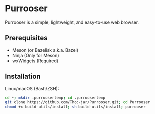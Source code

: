 # Purrooser

Purrooser is a simple, lightweight, and easy-to-use web browser.

## Prerequisites
- Meson (or Bazelisk a.k.a. Bazel)
- Ninja (Only for Meson)
- wxWidgets (Required)

## Installation
Linux/macOS (Bash/ZSH):
```bash
cd ~; mkdir .purroosertemp; cd .purroosertemp
git clone https://github.com/Thoq-jar/Purrooser.git; cd Purrooser
chmod +x build-utils/install; sh build-utils/install; purrooser
```
